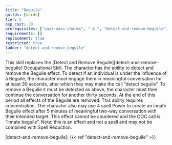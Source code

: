 ```yaml
---
title: "Beguile"
guilds: [bards]
tier: 5
osp_cost: 50
prerequisites: ["cast-mass-charms", " & ", "detect-and-remove-beguile"]
requirements: []
replacement: true
restricted: true
ladder: "detect-and-remove-beguile"
---
```

This skill replaces the [Detect and Remove Beguile][detect-and-remove-beguile] Occupational Skill. The character has the ability to detect and remove the Beguile effect. To detect if an individual is under the influence of a Beguile, the character must engage them in meaningful conversation for at least 30 seconds, after which they may make the call “detect beguile”. To remove a Beguile it must be detected as above, the character must then continue the conversation for another thirty seconds. At the end of this period all effects of the Beguile are removed. This ability requires concentration. The character also may use 4 spell Power to create an innate Beguile effect after 5 minutes of meaningful two-way conversation with their intended target. This effect cannot be countered and the OOC call is “innate beguile”. Note: this is an effect and not a spell and may not be combined with Spell Reduction.

[detect-and-remove-beguile]: {{< ref "detect-and-remove-beguile" >}}